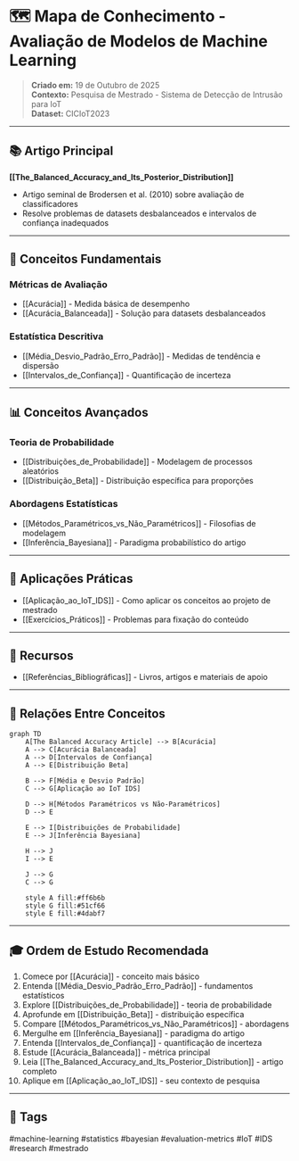 # 🗺️ Mapa de Conhecimento - Avaliação de Modelos de Machine Learning

> **Criado em:** 19 de Outubro de 2025  
> **Contexto:** Pesquisa de Mestrado - Sistema de Detecção de Intrusão para IoT  
> **Dataset:** CICIoT2023

---

## 📚 Artigo Principal

**[[The_Balanced_Accuracy_and_Its_Posterior_Distribution]]**
- Artigo seminal de Brodersen et al. (2010) sobre avaliação de classificadores
- Resolve problemas de datasets desbalanceados e intervalos de confiança inadequados

---

## 🎯 Conceitos Fundamentais

### Métricas de Avaliação
- [[Acurácia]] - Medida básica de desempenho
- [[Acurácia_Balanceada]] - Solução para datasets desbalanceados

### Estatística Descritiva
- [[Média_Desvio_Padrão_Erro_Padrão]] - Medidas de tendência e dispersão
- [[Intervalos_de_Confiança]] - Quantificação de incerteza

---

## 📊 Conceitos Avançados

### Teoria de Probabilidade
- [[Distribuições_de_Probabilidade]] - Modelagem de processos aleatórios
- [[Distribuição_Beta]] - Distribuição específica para proporções

### Abordagens Estatísticas
- [[Métodos_Paramétricos_vs_Não_Paramétricos]] - Filosofias de modelagem
- [[Inferência_Bayesiana]] - Paradigma probabilístico do artigo

---

## 🚀 Aplicações Práticas

- [[Aplicação_ao_IoT_IDS]] - Como aplicar os conceitos ao projeto de mestrado
- [[Exercícios_Práticos]] - Problemas para fixação do conteúdo

---

## 📖 Recursos

- [[Referências_Bibliográficas]] - Livros, artigos e materiais de apoio

---

## 🔗 Relações Entre Conceitos

```mermaid
graph TD
    A[The Balanced Accuracy Article] --> B[Acurácia]
    A --> C[Acurácia Balanceada]
    A --> D[Intervalos de Confiança]
    A --> E[Distribuição Beta]
    
    B --> F[Média e Desvio Padrão]
    C --> G[Aplicação ao IoT IDS]
    
    D --> H[Métodos Paramétricos vs Não-Paramétricos]
    D --> E
    
    E --> I[Distribuições de Probabilidade]
    E --> J[Inferência Bayesiana]
    
    H --> J
    I --> E
    
    J --> G
    C --> G
    
    style A fill:#ff6b6b
    style G fill:#51cf66
    style E fill:#4dabf7
```

---

## 🎓 Ordem de Estudo Recomendada

1. Comece por [[Acurácia]] - conceito mais básico
2. Entenda [[Média_Desvio_Padrão_Erro_Padrão]] - fundamentos estatísticos
3. Explore [[Distribuições_de_Probabilidade]] - teoria de probabilidade
4. Aprofunde em [[Distribuição_Beta]] - distribuição específica
5. Compare [[Métodos_Paramétricos_vs_Não_Paramétricos]] - abordagens
6. Mergulhe em [[Inferência_Bayesiana]] - paradigma do artigo
7. Entenda [[Intervalos_de_Confiança]] - quantificação de incerteza
8. Estude [[Acurácia_Balanceada]] - métrica principal
9. Leia [[The_Balanced_Accuracy_and_Its_Posterior_Distribution]] - artigo completo
10. Aplique em [[Aplicação_ao_IoT_IDS]] - seu contexto de pesquisa

---

## 📌 Tags

#machine-learning #statistics #bayesian #evaluation-metrics #IoT #IDS #research #mestrado


